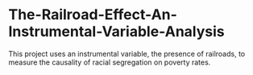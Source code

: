 # The-Railroad-Effect-An-Instrumental-Variable-Analysis
This project uses an instrumental variable, the presence of railroads, to measure the causality of racial segregation on poverty rates. 
